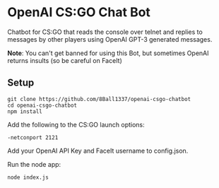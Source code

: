 # OpenAI CS:GO Chat Bot

Chatbot for CS:GO that reads the console over telnet and replies to messages by other players using OpenAI GPT-3 generated messages.

**Note**: You can't get banned for using this Bot, but sometimes OpenAI returns insults (so be careful on FaceIt)

## Setup

    git clone https://github.com/8Ball1337/openai-csgo-chatbot
    cd openai-csgo-chatbot
    npm install

Add the following to the CS:GO launch options:

    -netconport 2121

Add your OpenAI API Key and FaceIt username to config.json.

Run the node app:

    node index.js

